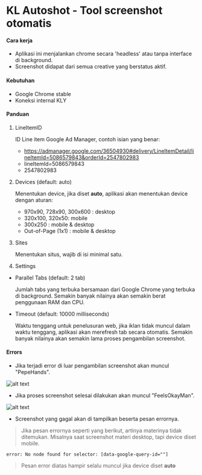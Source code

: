 # KL Autoshot - Tool screenshot otomatis

#### Cara kerja
- Aplikasi ini menjalankan chrome secara 'headless' atau tanpa interface di background.
- Screenshot didapat dari semua creative yang berstatus aktif.

#### Kebutuhan
- Google Chrome stable
- Koneksi internal KLY

#### Panduan
1. LineItemID

    ID Line item Google Ad Manager, contoh isian yang benar:

    - https://admanager.google.com/36504930#delivery/LineItemDetail/lineItemId=5086579843&orderId=2547802983
    - lineItemId=5086579843
    - 2547802983

2. Devices (default: auto)

    Menentukan device, jika diset **auto**, aplikasi akan menentukan device dengan aturan:
    - 970x90, 728x90, 300x600 : desktop
    - 320x100, 320x50: mobile
    - 300x250 : mobile & desktop
    - Out-of-Page (1x1) : mobile & desktop

3. Sites

    Menentukan situs, wajib di isi minimal satu.

4. Settings

  - Parallel Tabs (default: 2 tab)

      Jumlah tabs yang terbuka bersamaan dari Google Chrome yang terbuka di background. Semakin banyak nilainya akan semakin berat penggunaan RAM dan CPU.

  - Timeout (default: 10000 milliseconds)

      Waktu tenggang untuk penelusuran web, jika iklan tidak muncul dalam waktu tenggang, aplikasi akan merefresh tab secara otomatis. Semakin banyak nilainya akan semakin lama proses pengambilan screenshot.

#### Errors
  - Jika terjadi error di luar pengambilan screenshot akan muncul "PepeHands".

![alt text](https://cdn.betterttv.net/emote/59f27b3f4ebd8047f54dee29/3x "PepeHands")

  - Jika proses screenshot selesai dilakukan akan muncul "FeelsOkayMan".

![alt text](https://cdn.betterttv.net/emote/5803757f3d506fea7ee35267/3x "FeelsOkayMan")
  
  - Screenshot yang gagal akan di tampilkan beserta pesan errornya.

  > Jika pesan errornya seperti yang berikut, artinya materinya tidak ditemukan. Misalnya saat screenshot materi desktop, tapi device diset mobile.

   `error: No node found for selector: [data-google-query-id=""]`

  > Pesan error diatas hampir selalu muncul jika device diset **auto**